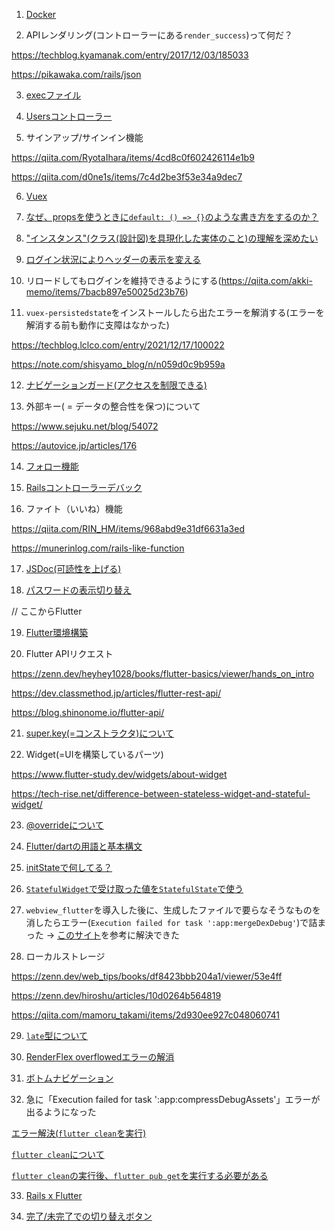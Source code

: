 1. [Docker](https://qiita.com/tsuboyataiki/items/90dbe94553d3dea39b19)

2. APIレンダリング(コントローラーにある`render_success`)って何だ？

https://techblog.kyamanak.com/entry/2017/12/03/185033

https://pikawaka.com/rails/json

3. [execファイル](https://qiita.com/ko1nksm/items/98952723d7a71799673c)

4. [Usersコントローラー](https://qiita.com/typoerr/items/6d39617d969a1e8ca4e7)

5. サインアップ/サインイン機能

https://qiita.com/RyotaIhara/items/4cd8c0f602426114e1b9

https://qiita.com/d0ne1s/items/7c4d2be3f53e34a9dec7

6. [Vuex](https://youtu.be/tf6HWsyAVv4)

7. [なぜ、propsを使うときに`default: () => {}`のような書き方をするのか？](https://qiita.com/hogesuke_1/items/c74463de1a1eee802ca8)

8. ["インスタンス"(クラス(設計図)を具現化した実体のこと)の理解を深めたい](https://wa3.i-3-i.info/word1118.html)

9. [ログイン状況によりヘッダーの表示を変える](https://qiita.com/akki-memo/items/e20268b3690ef65728e1)

10. リロードしてもログインを維持できるようにする(https://qiita.com/akki-memo/items/7bacb897e50025d23b76)

11. `vuex-persistedstate`をインストールしたら出たエラーを解消する(エラーを解消する前も動作に支障はなかった)

https://techblog.lclco.com/entry/2021/12/17/100022

https://note.com/shisyamo_blog/n/n059d0c9b959a

12. [ナビゲーションガード(アクセスを制限できる)](https://v3.router.vuejs.org/ja/guide/advanced/navigation-guards.html#%E3%82%AF%E3%82%99%E3%83%AD%E3%83%BC%E3%83%8F%E3%82%99%E3%83%AB%E3%83%92%E3%82%99%E3%83%95%E3%82%A9%E3%83%BC%E3%82%AB%E3%82%99%E3%83%BC%E3%83%88%E3%82%99)

13. 外部キー( = データの整合性を保つ)について

https://www.sejuku.net/blog/54072

https://autovice.jp/articles/176

14. [フォロー機能](https://qiita.com/nakachan1994/items/e6107fe3003f6515e385)

15. [Railsコントローラーデバック](https://style.potepan.com/articles/34859.html)

16. ファイト（いいね）機能

https://qiita.com/RIN_HM/items/968abd9e31df6631a3ed

https://munerinlog.com/rails-like-function

17. [JSDoc(可読性を上げる)](https://ics.media/entry/6789/)

18. [パスワードの表示切り替え](https://qiita.com/m_daichi/items/1a924b6a23ee704c349e)

// ここからFlutter

19. [Flutter環境構築](https://qiita.com/yuuki-h/items/7f2c8e64b241eb0f43c6)

20. Flutter APIリクエスト

https://zenn.dev/heyhey1028/books/flutter-basics/viewer/hands_on_intro

https://dev.classmethod.jp/articles/flutter-rest-api/

https://blog.shinonome.io/flutter-api/

21. [super.key(=コンストラクタ)について](https://zenn.dev/semapho/articles/d0ee04f2446981)

22. Widget(=UIを構築しているパーツ)

https://www.flutter-study.dev/widgets/about-widget

https://tech-rise.net/difference-between-stateless-widget-and-stateful-widget/

23. [@overrideについて](https://magazine.techacademy.jp/magazine/34029)

24. [Flutter/dartの用語と基本構文](https://terupro.net/flutter-dart-grammar/)

25. [initStateで何してる？](https://zenn.dev/mukkun69n/articles/552173cb084e18)

26. [`StatefulWidget`で受け取った値を`StatefulState`で使う](https://qiita.com/n_oshiumi/items/4de40a214f04fb794032)

27. `webview_flutter`を導入した後に、生成したファイルで要らなそうなものを消したらエラー(`Execution failed for task ':app:mergeDexDebug'`)で詰まった
→ [このサイト](https://zenn.dev/heyhey1028/books/flutter-basics/viewer/hands_on_6)を参考に解決できた

28. ローカルストレージ

https://zenn.dev/web_tips/books/df8423bbb204a1/viewer/53e4ff

https://zenn.dev/hiroshu/articles/10d0264b564819

https://qiita.com/mamoru_takami/items/2d930ee927c048060741

29. [`late`型について](https://qiita.com/nukotsuka/items/66236723bf17c4574608)

30. [RenderFlex overflowedエラーの解消](https://yaba-blog.com/flutter-renderflex-overflowed/#toc4)

31. [ボトムナビゲーション](https://dev.classmethod.jp/articles/flutter-bottom-navigation/)

32. 急に「Execution failed for task ':app:compressDebugAssets'」エラーが出るようになった

[エラー解決(`flutter clean`を実行)](https://stackoverflow.com/questions/65578695/execution-failed-for-task-appcompressdebugassets)

[`flutter clean`について](https://minpro.net/what-does-flutter-clean-do-internally)

[`flutter clean`の実行後、`flutter pub get`を実行する必要がある](https://minpro.net/flutter2-0-needs-pub-get-after-clean)

33. [Rails x Flutter](https://nothing-behind.com/2022/01/27/flutter%E8%A3%BD%E3%83%A2%E3%83%90%E3%82%A4%E3%83%AB%E3%82%A2%E3%83%97%E3%83%AA%E3%81%A7rails7%E8%A3%BDapi%E3%82%AF%E3%83%A9%E3%82%A4%E3%82%A2%E3%83%B3%E3%83%88%E3%81%8B%E3%82%89%E3%83%87%E3%83%BC/)

34. [完了/未完了での切り替えボタン](https://dtpscriptin.com/flutter-radiolisttile/)

